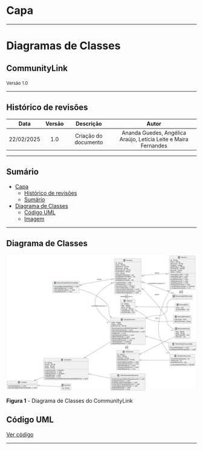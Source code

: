 # Capa

---

<h1>Diagramas de Classes</h1>

<h2>CommunityLink</h2>

<small>Versão 1.0</small>

---

## Histórico de revisões

|    Data    | Versão |          Descrição          |      Autor       |
| :--------: | :----: | :-------------------------: | :--------------: |
| 22/02/2025 |  1.0   |    Criação do documento     | Ananda Guedes, Angélica Araújo, Letícia Leite e Maira Fernandes |


---

## Sumário

- [Capa](#capa)
  - [Histórico de revisões](#histórico-de-revisões)
  - [Sumário](#sumário)
- [Diagrama de Classes](#diagrama-de-classes)
  - [Código UML](#código-uml)
  - [Imagem](#imagem)

---
## Diagrama de Classes
![Diagrama de Classes CommunityLink](/images/diagrama-de-classes-27fev2025.png)

**Figura 1** - Diagrama de Classes do CommunityLink

## Código UML

[Ver código](/specs/diagrama-de-classes/uml-diagrama-de-classes.md)


---
